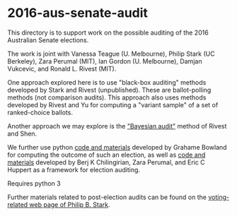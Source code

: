 # 2016-aus-senate-audit

This directory is to support work on the possible auditing
of the 2016 Australian Senate elections.

The work is joint with Vanessa Teague (U. Melbourne), Philip Stark (UC Berkeley),
Zara Perumal (MIT), Ian Gordon (U. Melbourne), Damjan Vukcevic, and
Ronald L. Rivest (MIT).

One approach explored here is to use "black-box auditing" methods
developed by Stark and Rivest (unpublished).  These are ballot-polling
methods (not comparison audits).  This approach also uses methods
developed by Rivest and Yu for computing a "variant sample" of a set
of ranked-choice ballots.

Another approach we may explore is the 
["Bayesian audit"](http://people.csail.mit.edu/rivest/pubs.html#RS12)
method of Rivest and Shen.

We further use python [code and
materials](https://github.com/grahame/dividebatur) developed by
Grahame Bowland for computing the outcome of such an election,
as well as
[code and materials](https://github.com/berjc/election-engine)
developed by Berj K Chilingirian, Zara Perumal, and Eric C Huppert as a framework for election auditing.

Requires python 3

Further materials related to post-election audits can be found on the
[voting-related web page of Philip B. Stark](https://www.stat.berkeley.edu/~stark/Vote/index.htm).



